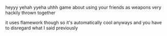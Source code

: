 heyyy yehah yyeha  uhhh game about using your friends as weapons very hackily thrown together

it uses flamework though so it's automatically cool anyways and you have to disregard what I said previously

